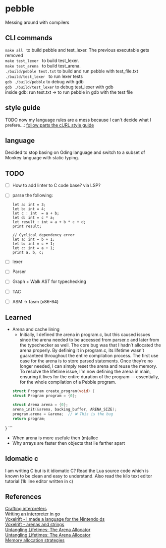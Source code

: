 # pebble
Messing around with compilers

## CLI commands
```make all ``` to build pebble and test_lexer. The previous executable gets removed \
```make test_lexer ``` to build test_lexer. \
```make test_arena ``` to build test_arena. \
```./build/pebble test.txt``` to build and run pebble with test_file.txt \
```./build/test_lexer ``` to run lexer tests \
```gdb ./build/pebble``` to debug with gdb \
```gdb ./build/test_lexer``` to debug test_lexer with gdb \
inside gdb: run test.txt -> to run pebble in gdb with the test file 

## style guide
TODO now my language rules are a mess because I can't decide what I prefere...:
[follow parts the cURL style guide](https://github.com/curl/curl/blob/master/docs/internals/CODE_STYLE.md)

## language
Decided to stop basing on Oding language and switch to a subset of Monkey language with static typing.


## TODO
- [ ] How to add linter to C code base? via LSP?
- [ ] parse the following:
    ``` 
    let a: int = 3;
    let b: int = 4;
    let c : int  = a + b;
    let d: int = c * a;
    let result : int = a + b * c + d;
    print result;
    ```

    ```
    // Cyclical dependency error
    let a: int = b + 1;
    let b: int = c + 1;
    let c: int = a + 1;
    print a, b, c;
    ```

- [ ] lexer
- [ ] Parser
- [ ] Graph + Walk AST for typechecking
- [ ] TAC
- [ ] ASM -> fasm (x86-64)

## Learned
- Arena and cache lining
    - Initially, I defined the arena in program.c, but this caused issues since the arena needed to be accessed from parser.c and later from the typechecker as well. The core bug was that I hadn’t allocated the arena properly. By defining it in program.c, its lifetime wasn’t guaranteed throughout the entire compilation process. The first use case for the arena is to store parsed statements. Once they’re no longer needed, I can simply reset the arena and reuse the memory. To resolve the lifetime issue, I’m now defining the arena in main, ensuring it lives for the entire duration of the program — essentially, for the whole compilation of a Pebble program.
    ``` C //OLD BUG
    struct Program create_program(void) {
    struct Program program = {0};

    struct Arena arena = {0};
    arena_init(&arena, backing_buffer, ARENA_SIZE);
    program.arena = &arena;  // ❌ This is the bug
    return program;
}
    ```
- When arena is more usefule then (m)alloc
- Why arrays are faster then objects that lie farther apart

## Idomatic c
I am writing C but is it idiomatic C? Read the Lua source code which is known to be clean and easy to understand. Also read the kilo text editor tutorial (1k line editor written in c)

## References
[Crafting interpreters](https://craftinginterpreters.com/) \
[Writing an interpreter in go](https://interpreterbook.com/) \
[Voxelrift - I made a language for the Nintendo ds](https://www.youtube.com/watch?v=jMIj893JJBg&t=376s) \
[Voxelrift - arenas and strings](https://www.youtube.com/watch?v=3IAlJSIjvH0&t=114s) \
[Untangling Lifetimes: The Arena Allocator](https://www.rfleury.com/p/untangling-lifetimes-the-arena-allocator) \
[Untangling Lifetimes: The Arena Allocator](https://www.rfleury.com/p/untangling-lifetimes-the-arena-allocator) \
[Memory allocation strategies](https://www.gingerbill.org/series/memory-allocation-strategies/)


